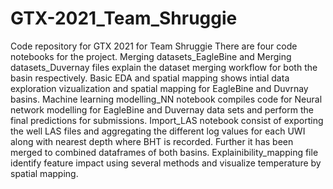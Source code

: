 # GTX-2021_Team_Shruggie
Code repository for GTX 2021 for Team Shruggie 
There are four code notebooks for the project.
Merging datasets_EagleBine and Merging datasets_Duvernay files explain the dataset merging workflow for both the basin respectively. 
Basic EDA and spatial mapping shows intial data exploration vizualization and spatial mapping for EagleBine and Duvrnay basins. 
Machine learning modelling_NN notebook compiles code for Neural network modelling for EagleBine and Duvernay data sets and perform the final predictions for submissions. 
Import_LAS notebook consist of exporting the well LAS files and aggregating the different log values for each UWI along with nearest depth where BHT is recorded. Further it has been merged to combined dataframes of both basins.
Explainibility_mapping file identify feature impact using several methods and visualize temperature by spatial mapping.
